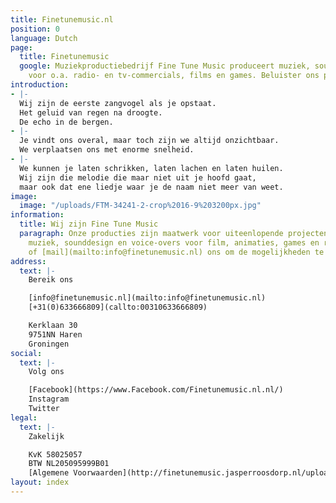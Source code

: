 ```yaml
---
title: Finetunemusic.nl
position: 0
language: Dutch
page:
  title: Finetunemusic
  google: Muziekproductiebedrijf Fine Tune Music produceert muziek, sounds en voice-overs
    voor o.a. radio- en tv-commercials, films en games. Beluister ons portfolio.
introduction:
- |-
  Wij zijn de eerste zangvogel als je opstaat.
  Het geluid van regen na droogte.
  De echo in de bergen.
- |-
  Je vindt ons overal, maar toch zijn we altijd onzichtbaar.
  We verplaatsen ons met enorme snelheid.
- |-
  We kunnen je laten schrikken, laten lachen en laten huilen.
  Wij zijn die melodie die maar niet uit je hoofd gaat,
  maar ook dat ene liedje waar je de naam niet meer van weet.
image:
  image: "/uploads/FTM-34241-2-crop%2016-9%203200px.jpg"
information:
  title: Wij zijn Fine Tune Music
  paragraph: Onze producties zijn maatwerk voor uiteenlopende projecten.  Wij leveren
    muziek, sounddesign en voice-overs voor film, animaties, games en reclames. [Bel](callto:00310633666809)
    of [mail](mailto:info@finetunemusic.nl) ons om de mogelijkheden te bespreken.
address:
  text: |-
    Bereik ons

    [info@finetunemusic.nl](mailto:info@finetunemusic.nl)
    [+31(0)633666809](callto:00310633666809)

    Kerklaan 30
    9751NN Haren
    Groningen
social:
  text: |-
    Volg ons

    [Facebook](https://www.Facebook.com/Finetunemusic.nl.nl/)
    Instagram
    Twitter    
legal:
  text: |-
    Zakelijk

    KvK 58025057
    BTW NL205095999B01
    [Algemene Voorwaarden](http://finetunemusic.jasperroosdorp.nl/uploads/algemene_voorwaarden.pdf)
layout: index
---
```

